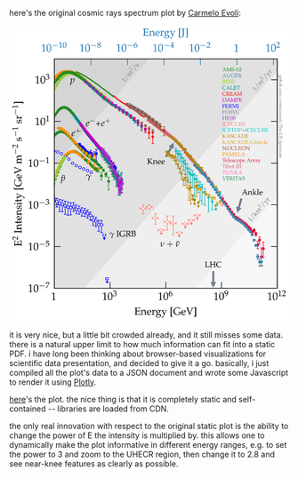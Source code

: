 
here's the original cosmic rays spectrum plot by [Carmelo Evoli](https://carmeloevoli.github.io/):

![original CR plot by Carmelo Evoli](https://raw.githubusercontent.com/carmeloevoli/The_CR_Spectrum/master/plots/The_CR_Spectrum_2023.png)

it is very nice, but a little bit crowded already, and it still misses some data. there is
a natural upper limit to how much information can fit into a static PDF. i have long been
thinking about browser-based visualizations for scientific data presentation, and decided
to give it a go. basically, i just compiled all the plot's data to a JSON document and wrote some
Javascript to render it using [Plotly](https://plotly.com/javascript/).

[here](/cosmic-rays-spectrum)'s the plot. the nice thing is that it is completely static and
self-contained -- libraries are loaded from CDN.

the only real innovation with respect to the original static plot is the ability to change the
power of E the intensity is multiplied by. this allows one to dynamically make the plot informative
in different energy ranges, e.g. to set the power to 3 and zoom to the UHECR region, then change
it to 2.8 and see near-knee features as clearly as possible.
